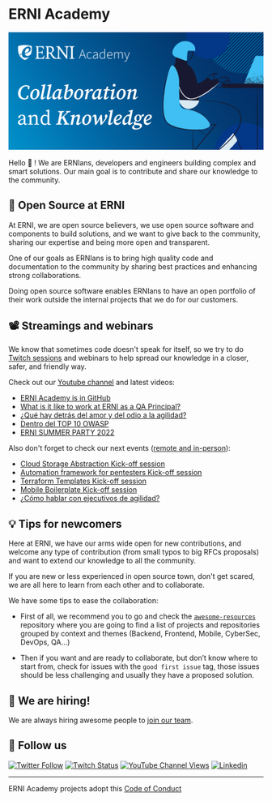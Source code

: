 # ERNI Academy

[![ERNI Academy Social Banner](/assets/erni-social-banner-github.png)](https://betterask.erni)

Hello 👋 ! We are ERNIans, developers and engineers building complex and smart solutions. Our main goal is to contribute and share our knowledge to the community.

## 🌈 Open Source at ERNI

At ERNI, we are open source believers, we use open source software and components to build solutions, and we want to give back to the community, sharing our expertise and being more open and transparent.

One of our goals as ERNIans is to bring high quality code and documentation to the community by sharing best practices and enhancing strong collaborations.

Doing open source software enables ERNIans to have an open portfolio of their work outside the internal projects that we do for our customers.

## 📽 Streamings and webinars

We know that sometimes code doesn't speak for itself, so we try to do [Twitch sessions](https://www.twitch.tv/erni_academy) and webinars to help spread our knowledge in a closer, safer, and friendly way.

Check out our [Youtube channel](https://www.youtube.com/channel/UCkdDcxjml85-Ydn7Dc577WQ/featured) and latest videos:

<!-- YOUTUBE-VIDEOS-LIST:START -->
- [ERNI Academy is in GitHub](https://www.youtube.com/watch?v=FW7tr04ih5g)
- [What is it like to work at ERNI as a QA Principal?](https://www.youtube.com/watch?v=gKPaj0aQVBU)
- [¿Qué hay detrás del amor y del odio a la agilidad?](https://www.youtube.com/watch?v=vGMLSY9gkQY)
- [Dentro del TOP 10 OWASP](https://www.youtube.com/watch?v=nKeGe7jIV4g)
- [ERNI SUMMER PARTY 2022](https://www.youtube.com/watch?v=IXNrfIfhiJk)
<!-- YOUTUBE-VIDEOS-LIST:END -->

Also don't forget to check our next events ([remote and in-person](https://www.eventbrite.es/o/erni-30130841744)):

<!-- EVENTBRITE-EVENTS-LIST:START -->
- [Cloud Storage Abstraction Kick-off session](https://www.eventbrite.es/e/cloud-storage-abstraction-kick-off-session-registration-388013838837)
- [Automation framework for pentesters Kick-off session](https://www.eventbrite.es/e/automation-framework-for-pentesters-kick-off-session-registration-388029204797)
- [Terraform Templates Kick-off session](https://www.eventbrite.es/e/terraform-templates-kick-off-session-registration-388023868837)
- [Mobile Boilerplate Kick-off session](https://www.eventbrite.es/e/mobile-boilerplate-kick-off-session-registration-388020348307)
- [¿Cómo hablar con ejecutivos de agilidad?](https://www.eventbrite.es/e/registro-como-hablar-con-ejecutivos-de-agilidad-416574564737)
<!-- EVENTBRITE-EVENTS-LIST:END -->

## 💡 Tips for newcomers

Here at ERNI, we have our arms wide open for new contributions, and welcome any type of contribution (from small typos to big RFCs proposals) and want to extend our knowledge to all the community.

If you are new or less experienced in open source town, don't get scared, we are all here to learn from each other and to collaborate.

We have some tips to ease the collaboration:

- First of all, we recommend you to go and check the [`awesome-resources`](https://github.com/ERNI-Academy/awesome-resources) repository where you are going to find a list of projects and repositories grouped by context and themes (Backend, Frontend, Mobile, CyberSec, DevOps, QA…)

- Then if you want and are ready to collaborate, but don’t know where to start from, check for issues with the `good first issue` tag, those issues should be less challenging and usually they have a proposed solution.

## 🚀 We are hiring!

We are always hiring awesome people to [join our team](https://www.betterask.erni/all-jobs/).

## 🍿 Follow us

[![Twitter Follow](https://img.shields.io/twitter/follow/ERNI?style=social)](https://www.twitter.com/ERNI)
[![Twitch Status](https://img.shields.io/twitch/status/erni_academy?label=ERNI%20Academy&style=social)](https://www.twitch.tv/erni_academy)
[![YouTube Channel Views](https://img.shields.io/youtube/channel/views/UCkdDcxjml85-Ydn7Dc577WQ?label=ERNI%20Academy&style=social)](https://www.youtube.com/channel/UCkdDcxjml85-Ydn7Dc577WQ)
[![Linkedin](https://img.shields.io/badge/linkedin-31k-green?style=social&logo=Linkedin)](https://www.linkedin.com/company/erni)

---

ERNI Academy projects adopt this [Code of Conduct](https://github.com/ERNI-Academy/awesome-resources/blob/main/CODE_OF_CONDUCT.md)
